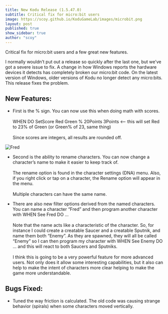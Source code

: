 ```yaml
---
title: New Kodu Release (1.5.47.0)
subtitle: Critical fix for micro:bit users
image: https://scoy.github.io/KoduGameLab/images/microbit.png
layout: post
published: true
show_sidebar: true
author: "scoy"
---
```


Critical fix for micro:bit users and a few great new features.

I normally wouldn’t put out a release so quickly after the last one, but we’ve got a severe issue to fix.  A change in how Windows reports the hardware devices it detects has completely broken our micro:bit code.  On the latest version of Windows, older versions of Kodu no longer detect any micro:bits.  This release fixes the problem.

## New Features:

* First is the % sign.  You can now use this when doing math with scores.<br><br>WHEN DO SetScore Red Green % 20Points 3Points   <-- this will set Red to 23% of Green (or Green% of 23, same thing)<br><br>Since scores are integers, all results are rounded off.

![Fred](https://scoy.github.io/KoduGameLab/images/Fred.jpg)
* Second is the ability to rename characters.  You can now change a character’s name to make it easier to keep track of.<br><br>The rename option is found in the character settings (DNA) menu.  Also, if you right click or tap on a character, the Rename option will appear in the menu.<br><br>Multiple characters can have the same name.

* There are also new filter options derived from the named characters.  You can name a character “Fred” and then program another character with WHEN See Fred DO …
<br><br>Note that the name acts like a characteristic of the character.  So, for instance I could create a creatable Saucer and a creatable Sputnik, and name them both “Enemy”.  As they are spawned, they will all be called “Enemy” so I can then program my character with WHEN See Enemy DO …  and this will react to both Saucers and Sputniks.
<br><br>I think this is going to be a very powerful feature for more advanced users.  Not only does it allow some interesting capabilities, but it also can help to make the intent of characters more clear helping to make the game more understandable.

## Bugs Fixed:

* Tuned the way friction is calculated.  The old code was causing strange behavior (spirals) when some characters moved vertically.